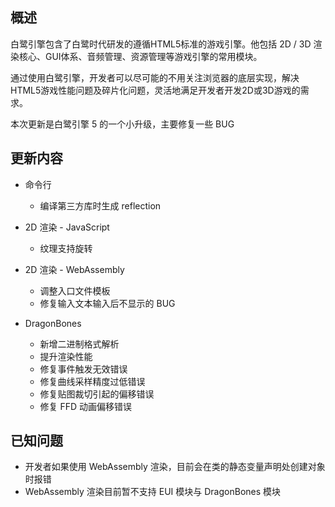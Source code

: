 ## 概述

白鹭引擎包含了白鹭时代研发的遵循HTML5标准的游戏引擎。他包括 2D / 3D 渲染核心、GUI体系、音频管理、资源管理等游戏引擎的常用模块。

通过使用白鹭引擎，开发者可以尽可能的不用关注浏览器的底层实现，解决HTML5游戏性能问题及碎片化问题，灵活地满足开发者开发2D或3D游戏的需求。

本次更新是白鹭引擎 5 的一个小升级，主要修复一些 BUG

## 更新内容


* 命令行
    * 编译第三方库时生成 reflection

* 2D 渲染 - JavaScript
    * 纹理支持旋转

* 2D 渲染 - WebAssembly
    * 调整入口文件模板
    * 修复输入文本输入后不显示的 BUG

* DragonBones
    * 新增二进制格式解析
    * 提升渲染性能
    * 修复事件触发无效错误
    * 修复曲线采样精度过低错误
    * 修复贴图裁切引起的偏移错误
    * 修复 FFD 动画偏移错误

## 已知问题

* 开发者如果使用 WebAssembly 渲染，目前会在类的静态变量声明处创建对象时报错
* WebAssembly 渲染目前暂不支持 EUI 模块与 DragonBones 模块